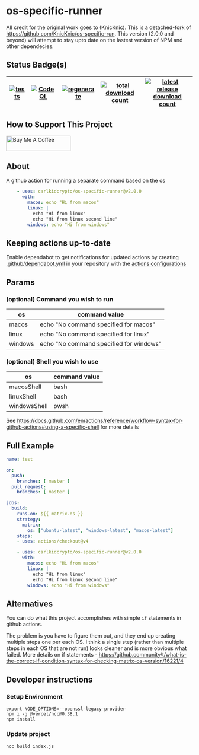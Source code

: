 # os-specific-runner

All credit for the original work goes to (KnicKnic). This is a detached-fork of <https://github.com/KnicKnic/os-specific-run>.
This version (2.0.0 and beyond) will attempt to stay upto date on the lastest version of NPM and other dependecies.

## Status Badge(s)

| [![tests](https://github.com/carlkidcrypto/os-specific-runner/actions/workflows/tests.yml/badge.svg)](https://github.com/carlkidcrypto/os-specific-runner/actions/workflows/tests.yml) | [![CodeQL](https://github.com/carlkidcrypto/os-specific-runner/actions/workflows/github-code-scanning/codeql/badge.svg)](https://github.com/carlkidcrypto/os-specific-runner/actions/workflows/github-code-scanning/codeql) | [![regenerate](https://github.com/carlkidcrypto/os-specific-runner/actions/workflows/regenerate.yml/badge.svg)](https://github.com/carlkidcrypto/os-specific-runner/actions/workflows/regenerate.yml) | [![total download count](https://img.shields.io/github/downloads/carlkidcrypto/os-specific-runner/total.svg?style=flat-square&label=all%20downloads)](https://github.com/carlkidcrypto/os-specific-runner/releases) | [![latest release download count](https://img.shields.io/github/downloads/carlkidcrypto/os-specific-runner/v2.0.0/total.svg?style=flat-square)](https://github.com/carlkidcrypto/os-specific-runner/releases/tag/v2.0.0) |
| --------------- | --------------- | --------------- | --------------- | --------------- |

## How to Support This Project

<a href="https://www.buymeacoffee.com/carlkidcrypto" target="_blank"><img src="https://cdn.buymeacoffee.com/buttons/default-orange.png" alt="Buy Me A Coffee" height="41" width="174"></a>

## About

A github action for running a separate command based on the os

```yaml
    - uses: carlkidcrypto/os-specific-runner@v2.0.0
      with:
        macos: echo "Hi from macos"
        linux: |
          echo "Hi from linux"
          echo "Hi from linux second line"
        windows: echo "Hi from windows"
```

## Keeping actions up-to-date

Enable dependabot to get notifications for updated actions by creating [.github/dependabot.yml](https://docs.github.com/en/free-pro-team@latest/github/administering-a-repository/configuration-options-for-dependency-updates#about-the-dependabotyml-file) in your repository with the [actions configurations](https://docs.github.com/en/free-pro-team@latest/github/administering-a-repository/keeping-your-actions-up-to-date-with-dependabot#enabling-dependabot-version-updates-for-actions)

## Params

### (optional) Command you wish to run

| os      | command value                           |
|---------|-----------------------------------------|
| macos   | echo "No command specified for macos"   |
| linux   | echo "No command specified for linux"   |
| windows | echo "No command specified for windows" |

### (optional) Shell you wish to use

| os      | command value                           |
|---------|-----------------------------------------|
| macosShell   | bash |
| linuxShell   | bash |
| windowsShell | pwsh |

See <https://docs.github.com/en/actions/reference/workflow-syntax-for-github-actions#using-a-specific-shell> for more details

## Full Example

```yaml
name: test

on:
  push:
    branches: [ master ]
  pull_request:
    branches: [ master ]

jobs:
  build:
    runs-on: ${{ matrix.os }}
    strategy:
      matrix:
        os: ["ubuntu-latest", "windows-latest", "macos-latest"]
    steps:
    - uses: actions/checkout@v4

    - uses: carlkidcrypto/os-specific-runner@v2.0.0
      with:
        macos: echo "Hi from macos"
        linux: |
          echo "Hi from linux"
          echo "Hi from linux second line"
        windows: echo "Hi from windows"
```

## Alternatives

You can do what this project accomplishes with simple `if` statements in github actions.

The problem is you have to figure them out, and they end up creating multiple steps one per each OS. I think a single step (rather than multiple steps in each OS that are not run) looks cleaner and is more obvious what failed. More details on if statements - <https://github.community/t/what-is-the-correct-if-condition-syntax-for-checking-matrix-os-version/16221/4>

## Developer instructions

### Setup Environment

```pwsh
export NODE_OPTIONS=--openssl-legacy-provider
npm i -g @vercel/ncc@0.38.1
npm install
```

### Update project

```pwsh
ncc build index.js
```
